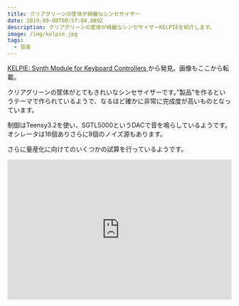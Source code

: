 ```yaml
---
title: クリアグリーンの筐体が綺麗なシンセサイザー
date: 2019-09-08T00:57:04.809Z
description: クリアグリーンの筐体が綺麗なシンセサイザーKELPIEを紹介します。
image: /img/kelpie.jpg
tags:
  - 音楽
---
```

[KELPIE: Synth Module for Keyboard Controllers](https://hackaday.io/project/166460-kelpie-synth-module-for-keyboard-controllers)から発見。画像もここから転載。

クリアグリーンの筐体がとてもきれいなシンセサイザーです。”製品”を作るというテーマで作られているようで、なるほど確かに非常に完成度が高いものとなっています。

制御はTeensy3.2を使い、SGTL5000というDACで音を鳴らしているようです。
オシレータは16個ありさらに8個のノイズ源もあります。

さらに量産化に向けてのいくつかの試算を行っているようです。

<iframe width="100%" height="315" src="https://www.youtube.com/embed/N3tbNFI8Xls" frameborder="0" allow="accelerometer; autoplay; encrypted-media; gyroscope; picture-in-picture" allowfullscreen></iframe>
